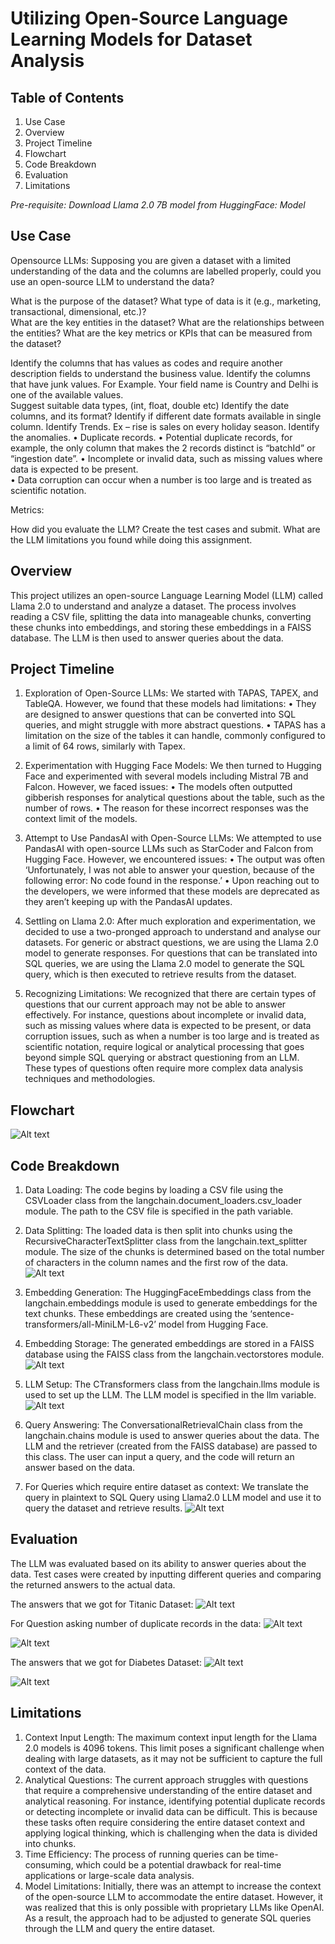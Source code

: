 # Utilizing Open-Source Language Learning Models for Dataset Analysis

## Table of Contents

1. Use Case
2. Overview
3. Project Timeline
4. Flowchart
5. Code Breakdown
6. Evaluation
7. Limitations

*Pre-requisite: Download Llama 2.0 7B model from HuggingFace: Model*
## Use Case

Opensource LLMs: Supposing you are given a dataset with a limited understanding of the data and the columns are labelled properly, could you use an open-source LLM to understand the data? 
 
What is the purpose of the dataset? 
What type of data is it (e.g., marketing, transactional, dimensional, etc.)?  
What are the key entities in the dataset? 
What are the relationships between the entities? 
What are the key metrics or KPIs that can be measured from the dataset? 
 
Identify the columns that has values as codes and require another description fields to understand the business value. 
Identify the columns that have junk values. For Example. Your field name is Country and Delhi is one of the available values.  
Suggest suitable data types, (int, float, double etc) 
Identify the date columns, and its format? Identify if different date formats available in single column. 
Identify Trends. Ex – rise is sales on every holiday season. 
Identify the anomalies. 
•	Duplicate records. 
•	Potential duplicate records, for example, the only column that makes the 2 records distinct is “batchId” or “ingestion date”. 
•	Incomplete or invalid data, such as missing values where data is expected to be present.  
•	Data corruption can occur when a number is too large and is treated as scientific notation. 
 
Metrics: 
 
How did you evaluate the LLM? 
Create the test cases and submit. 
What are the LLM limitations you found while doing this assignment.

## Overview
This project utilizes an open-source Language Learning Model (LLM) called Llama 2.0 to understand and analyze a dataset. The process involves reading a CSV file, splitting the data into manageable chunks, converting these chunks into embeddings, and storing these embeddings in a FAISS database. The LLM is then used to answer queries about the data.


## Project Timeline
1. Exploration of Open-Source LLMs: We started with TAPAS, TAPEX, and TableQA. However, we found that these models had limitations:
•	They are designed to answer questions that can be converted into SQL queries, and might struggle with more abstract questions.
•	TAPAS has a limitation on the size of the tables it can handle, commonly configured to a limit of 64 rows, similarly with Tapex.


2. Experimentation with Hugging Face Models: We then turned to Hugging Face and experimented with several models including Mistral 7B and Falcon. However, we faced issues:
 •	The models often outputted gibberish responses for analytical questions about the table, such as the number of rows.
 •	The reason for these incorrect responses was the context limit of the models.

3.  Attempt to Use PandasAI with Open-Source LLMs: We attempted to use PandasAI with open-source LLMs such as StarCoder and Falcon from Hugging Face. However, we encountered issues:
 •	The output was often ‘Unfortunately, I was not able to answer your question, because of the following error: No code found in the response.’
 •	Upon reaching out to the developers, we were informed that these models are deprecated as they aren’t keeping up with the PandasAI updates.

4. Settling on Llama 2.0: After much exploration and experimentation, we decided to use a two-pronged approach to understand and analyse our datasets. For generic or abstract questions, we are using the Llama 2.0 model to generate responses. For questions that can be translated into SQL queries, we are using the Llama 2.0 model to generate the SQL query, which is then executed to retrieve results from the dataset.

5. Recognizing Limitations: We recognized that there are certain types of questions that our current approach may not be able to answer effectively. For instance, questions about incomplete or invalid data, such as missing values where data is expected to be present, or data corruption issues, such as when a number is too large and is treated as scientific notation, require logical or analytical processing that goes beyond simple SQL querying or abstract questioning from an LLM. These types of questions often require more complex data analysis techniques and methodologies.

## Flowchart
 ![Alt text](Images/Flowchart.png?raw=true "Flowchart")

## Code Breakdown
1.	Data Loading: The code begins by loading a CSV file using the CSVLoader class from the langchain.document_loaders.csv_loader module. The path to the CSV file is specified in the path variable.
2.	Data Splitting: The loaded data is then split into chunks using the RecursiveCharacterTextSplitter class from the langchain.text_splitter module. The size of the chunks is determined based on the total number of characters in the column names and the first row of the data.
![Alt text](Images/code_breakdown_1.png?raw=true "Data Splitting") 

3.	Embedding Generation: The HuggingFaceEmbeddings class from the langchain.embeddings module is used to generate embeddings for the text chunks. These embeddings are created using the ‘sentence-transformers/all-MiniLM-L6-v2’ model from Hugging Face.
4.	Embedding Storage: The generated embeddings are stored in a FAISS database using the FAISS class from the langchain.vectorstores module.
![Alt text](Images/code_breakdown_2.png?raw=true "Embedding Storage")
 
5.	LLM Setup: The CTransformers class from the langchain.llms module is used to set up the LLM. The LLM model is specified in the llm variable.
![Alt text](Images/code_breakdown_3.png?raw=true "LLM Setup")

6.	Query Answering: The ConversationalRetrievalChain class from the langchain.chains module is used to answer queries about the data. The LLM and the retriever (created from the FAISS database) are passed to this class. The user can input a query, and the code will return an answer based on the data.
7.	For Queries which require entire dataset as context: We translate the query in plaintext to SQL Query using Llama2.0 LLM model and use it to query the dataset and retrieve results.
![Alt text](Images/code_breakdown_4.png?raw=true "SQL Query")
 

## Evaluation
The LLM was evaluated based on its ability to answer queries about the data. Test cases were created by inputting different queries and comparing the returned answers to the actual data.

The answers that we got for Titanic Dataset:
![Alt text](Images/evaluation_1.png?raw=true "Prompts")
 

For Question asking number of duplicate records in the data:
 ![Alt text](Images/evaluation_2.png?raw=true "Prompts")
 
![Alt text](Images/evaluation_3.png?raw=true "Prompts")

The answers that we got for Diabetes Dataset:
![Alt text](Images/evaluation_4.png?raw=true "Prompts")
 
![Alt text](Images/evaluation_5.png?raw=true "Prompts") 

## Limitations

1.	Context Input Length: The maximum context input length for the Llama 2.0 models is 4096 tokens. This limit poses a significant challenge when dealing with large datasets, as it may not be sufficient to capture the full context of the data.
2.	Analytical Questions: The current approach struggles with questions that require a comprehensive understanding of the entire dataset and analytical reasoning. For instance, identifying potential duplicate records or detecting incomplete or invalid data can be difficult. This is because these tasks often require considering the entire dataset context and applying logical thinking, which is challenging when the data is divided into chunks.
3.	Time Efficiency: The process of running queries can be time-consuming, which could be a potential drawback for real-time applications or large-scale data analysis.
4.	Model Limitations: Initially, there was an attempt to increase the context of the open-source LLM to accommodate the entire dataset. However, it was realized that this is only possible with proprietary LLMs like OpenAI. As a result, the approach had to be adjusted to generate SQL queries through the LLM and query the entire dataset.

